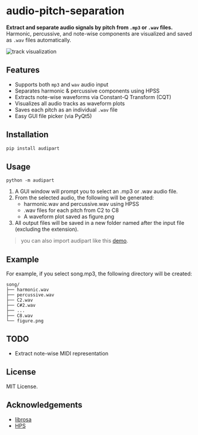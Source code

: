 # audio-pitch-separation

**Extract and separate audio signals by pitch from `.mp3` or `.wav` files.**
Harmonic, percussive, and note-wise components are visualized and saved as `.wav` files automatically.

![track visualization](./example/figure.png)

## Features

-   Supports both `mp3` and `wav` audio input
-   Separates harmonic & percussive components using HPSS
-   Extracts note-wise waveforms via Constant-Q Transform (CQT)
-   Visualizes all audio tracks as waveform plots
-   Saves each pitch as an individual `.wav` file
-   Easy GUI file picker (via PyQt5)

## Installation

```bash
pip install audipart
```

## Usage

```
python -m audipart
```

1. A GUI window will prompt you to select an .mp3 or .wav audio file.
2. From the selected audio, the following will be generated:
    - harmonic.wav and percussive.wav using HPSS
    - .wav files for each pitch from C2 to C8
    - A waveform plot saved as figure.png
3. All output files will be saved in a new folder named after the input file (excluding the extension).


> you can also import audipart like this [demo](example/demo.ipynb).

## Example

For example, if you select song.mp3, the following directory will be created:

```
song/
├── harmonic.wav
├── percussive.wav
├── C2.wav
├── C#2.wav
├── ...
├── C8.wav
└── figure.png
```

## TODO

-   Extract note-wise MIDI representation

## License

MIT License.

## Acknowledgements

-   [librosa](https://librosa.org/)
-   [HPS](https://www.audiolabs-erlangen.de/resources/MIR/FMP/C8/C8S1_HPS.html)
